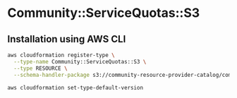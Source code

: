 # Community::ServiceQuotas::S3

## Installation using AWS CLI
``` bash
aws cloudformation register-type \
  --type-name Community::ServiceQuotas::S3 \
  --type RESOURCE \
  --schema-handler-package s3://community-resource-provider-catalog/community-servicequotas-s3-0.1.0.zip

aws cloudformation set-type-default-version
```